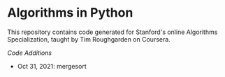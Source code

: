 # Algorithms in Python

This repository contains code generated for Stanford's online Algorithms Specialization, taught by Tim Roughgarden on 
Coursera.

*Code Additions*

* Oct 31, 2021: mergesort